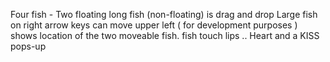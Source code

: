 Four fish - Two floating
long fish (non-floating) is drag and drop
Large fish on right arrow keys can move
upper left ( for development purposes ) shows location of the two moveable fish.
fish touch lips .. Heart and a KISS pops-up

